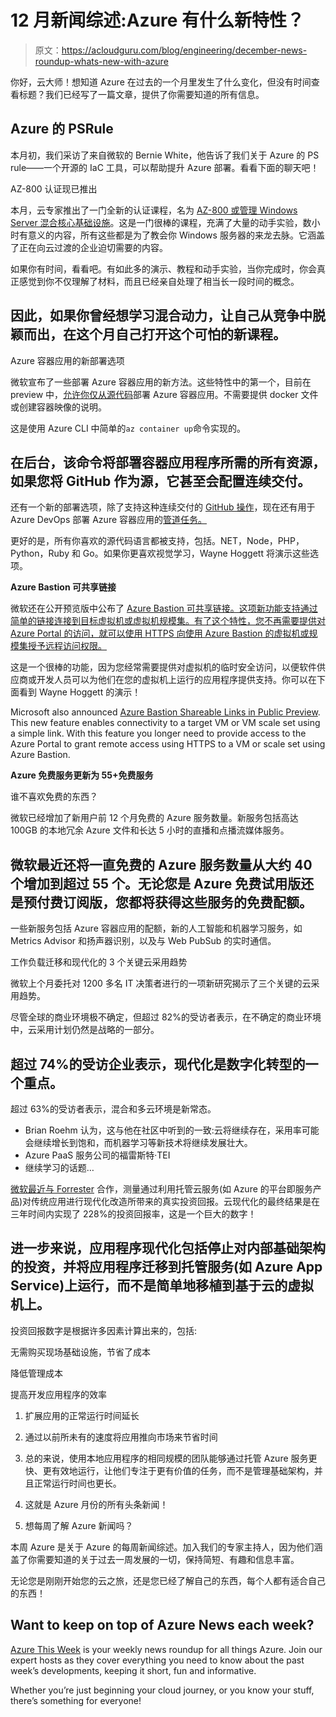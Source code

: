 # 12 月新闻综述:Azure 有什么新特性？

> 原文：<https://acloudguru.com/blog/engineering/december-news-roundup-whats-new-with-azure>

你好，云大师！想知道 Azure 在过去的一个月里发生了什么变化，但没有时间查看标题？我们已经写了一篇文章，提供了你需要知道的所有信息。

## Azure 的 PSRule

本月初，我们采访了来自微软的 Bernie White，他告诉了我们关于 Azure 的 PS rule——一个开源的 IaC 工具，可以帮助提升 Azure 部署。看看下面的聊天吧！

AZ-800 认证现已推出

本月，云专家推出了一门全新的认证课程，名为 [AZ-800 或管理 Windows Server 混合核心基础设施](https://learn.acloud.guru/course/az-800-administering-windows-server-hybrid-core-infrastructure/dashboard)。这是一门很棒的课程，充满了大量的动手实验，数小时有意义的内容，所有这些都是为了教会你 Windows 服务器的来龙去脉。它涵盖了正在向云过渡的企业迫切需要的内容。

如果你有时间，看看吧。有如此多的演示、教程和动手实验，当你完成时，你会真正感觉到你不仅理解了材料，而且已经亲自处理了相当长一段时间的概念。

## 因此，如果你曾经想学习混合动力，让自己从竞争中脱颖而出，在这个月自己打开这个可怕的新课程。

Azure 容器应用的新部署选项

微软宣布了一些部署 Azure 容器应用的新方法。这些特性中的第一个，目前在 preview 中，[允许你仅从源代码](https://azure.microsoft.com/en-au/updates/public-preview-build-and-deploy-to-azure-container-apps-without-a-dockerfile-from-the-azure-cli/)部署 Azure 容器应用。不需要提供 docker 文件或创建容器映像的说明。

这是使用 Azure CLI 中简单的`az container up`命令实现的。

## 在后台，该命令将部署容器应用程序所需的所有资源，如果您将 GitHub 作为源，它甚至会配置连续交付。

还有一个新的部署选项，除了支持这种连续交付的 [GitHub 操作](https://azure.microsoft.com/en-au/updates/public-preview-github-action-to-build-and-deploy-to-azure-container-apps/)，现在还有用于 Azure DevOps 部署 Azure 容器应用的[管道任务。](https://azure.microsoft.com/en-au/updates/public-preview-azure-pipelines-task-to-build-and-deploy-to-azure-container-apps/)

更好的是，所有你喜欢的源代码语言都被支持，包括。NET，Node，PHP，Python，Ruby 和 Go。如果你更喜欢视觉学习，Wayne Hoggett 将演示这些选项。

**Azure Bastion 可共享链接**

微软还在公开预览版中公布了 [Azure Bastion 可共享链接。这项新功能支持通过简单的链接连接到目标虚拟机或虚拟机规模集。有了这个特性，您不再需要提供对 Azure Portal 的访问，就可以使用 HTTPS 向使用 Azure Bastion 的虚拟机或规模集授予远程访问权限。](https://azure.microsoft.com/en-au/updates/azure-bastion-shareable-links/)

这是一个很棒的功能，因为您经常需要提供对虚拟机的临时安全访问，以便软件供应商或开发人员可以为他们在您的虚拟机上运行的应用程序提供支持。你可以在下面看到 Wayne Hoggett 的演示！

Microsoft also announced [Azure Bastion Shareable Links in Public Preview](https://azure.microsoft.com/en-au/updates/azure-bastion-shareable-links/). This new feature enables connectivity to a target VM or VM scale set using a simple link. With this feature you longer need to provide access to the Azure Portal to grant remote access using HTTPS to a VM or scale set using Azure Bastion.

**Azure 免费服务更新为 55+免费服务**

谁不喜欢免费的东西？

微软已经增加了新用户前 12 个月免费的 Azure 服务数量。新服务包括高达 100GB 的本地冗余 Azure 文件和长达 5 小时的直播和点播流媒体服务。

## 微软最近还将一直免费的 Azure 服务数量从大约 40 个增加到超过 55 个。无论您是 Azure 免费试用版还是预付费订阅版，您都将获得这些服务的免费配额。

一些新服务包括 Azure 容器应用的配额，新的人工智能和机器学习服务，如 Metrics Advisor 和扬声器识别，以及与 Web PubSub 的实时通信。

工作负载迁移和现代化的 3 个关键云采用趋势

微软上个月委托对 1200 多名 IT 决策者进行的一项新研究揭示了三个关键的云采用趋势。

尽管全球的商业环境极不确定，但超过 82%的受访者表示，在不确定的商业环境中，云采用计划仍然是战略的一部分。

## 超过 74%的受访企业表示，现代化是数字化转型的一个重点。

超过 63%的受访者表示，混合和多云环境是新常态。

*   Brian Roehm 认为，这与他在社区中听到的一致:云将继续存在，采用率可能会继续增长到饱和，而机器学习等新技术将继续发展壮大。
*   Azure PaaS 服务公司的福雷斯特·TEI
*   继续学习的话题…

[微软最近与 Forrester](https://azure.microsoft.com/en-us/blog/forrester-study-finds-228-percent-roi-when-modernizing-applications-on-azure-paas/) 合作，测量通过利用托管云服务(如 Azure 的平台即服务产品)对传统应用进行现代化改造所带来的真实投资回报。云现代化的最终结果是在三年时间内实现了 228%的投资回报率，这是一个巨大的数字！

## 进一步来说，应用程序现代化包括停止对内部基础架构的投资，并将应用程序迁移到托管服务(如 Azure App Service)上运行，而不是简单地移植到基于云的虚拟机上。

投资回报数字是根据许多因素计算出来的，包括:

无需购买现场基础设施，节省了成本

降低管理成本

提高开发应用程序的效率

1.  扩展应用的正常运行时间延长

2.  通过以前所未有的速度将应用推向市场来节省时间

3.  总的来说，使用本地应用程序的相同规模的团队能够通过托管 Azure 服务更快、更有效地运行，让他们专注于更有价值的任务，而不是管理基础架构，并且正常运行时间也更长。

4.  这就是 Azure 月份的所有头条新闻！

5.  想每周了解 Azure 新闻吗？

本周 Azure 是关于 Azure 的每周新闻综述。加入我们的专家主持人，因为他们涵盖了你需要知道的关于过去一周发展的一切，保持简短、有趣和信息丰富。

无论您是刚刚开始您的云之旅，还是您已经了解自己的东西，每个人都有适合自己的东西！

## Want to keep on top of Azure News each week?

[Azure This Week](https://www.youtube.com/playlist?list=PLI1_CQcV71RmnrRBgJNlI1yY_WiOWIXov) is your weekly news roundup for all things Azure. Join our expert hosts as they cover everything you need to know about the past week’s developments, keeping it short, fun and informative. 

Whether you’re just beginning your cloud journey, or you know your stuff, there’s something for everyone!